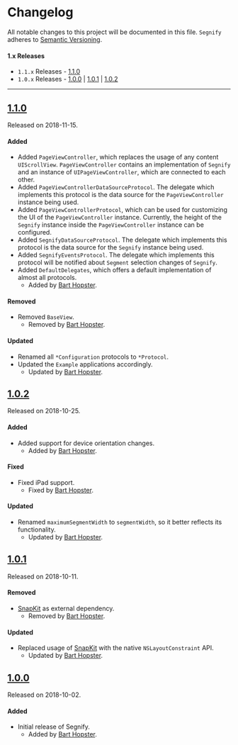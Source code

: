 # Changelog
All notable changes to this project will be documented in this file.
`Segnify` adheres to [Semantic Versioning](https://semver.org/).

#### 1.x Releases
- `1.1.x` Releases - [1.1.0](#110)
- `1.0.x` Releases - [1.0.0](#100) | [1.0.1](#101) | [1.0.2](#102)

---
## [1.1.0](https://github.com/nedap/Segnify/releases/tag/1.1.0)
Released on 2018-11-15.

#### Added

- Added `PageViewController`, which replaces the usage of any content `UIScrollView`. `PageViewController` contains an implementation of `Segnify` and an instance of `UIPageViewController`, which are connected to each other.
- Added `PageViewControllerDataSourceProtocol`. The delegate which implements this protocol is the data source for the `PageViewController` instance being used.
- Added `PageViewControllerProtocol`, which can be used for customizing the UI of the `PageViewController` instance. Currently, the height of the `Segnify` instance inside the `PageViewController` instance can be configured.
- Added `SegnifyDataSourceProtocol`. The delegate which implements this protocol is the data source for the `Segnify` instance being used.
- Added `SegnifyEventsProtocol`. The delegate which implements this protocol will be notified about `Segment` selection changes of `Segnify`.
- Added `DefaultDelegates`, which offers a default implementation of almost all protocols.
  - Added by [Bart Hopster](https://github.com/barthopster).

#### Removed
- Removed `BaseView`.
  - Removed by [Bart Hopster](https://github.com/barthopster).

#### Updated
- Renamed all `*Configuration` protocols to `*Protocol`.
- Updated the `Example` applications accordingly.
  - Updated by [Bart Hopster](https://github.com/barthopster).
  
## [1.0.2](https://github.com/nedap/Segnify/releases/tag/1.0.2)
Released on 2018-10-25.

#### Added

- Added support for device orientation changes.
  - Added by [Bart Hopster](https://github.com/barthopster).

#### Fixed

- Fixed iPad support.
  - Fixed by [Bart Hopster](https://github.com/barthopster).

#### Updated
- Renamed `maximumSegmentWidth` to `segmentWidth`, so it better reflects its functionality.
  - Updated by [Bart Hopster](https://github.com/barthopster).

## [1.0.1](https://github.com/nedap/Segnify/releases/tag/1.0.1)
Released on 2018-10-11.

#### Removed

- [SnapKit](https://snapkit.io) as external dependency.
  - Removed by [Bart Hopster](https://github.com/barthopster).

#### Updated
- Replaced usage of [SnapKit](https://snapkit.io) with the native `NSLayoutConstraint` API.
  - Updated by [Bart Hopster](https://github.com/barthopster).

## [1.0.0](https://github.com/nedap/Segnify/releases/tag/1.0.0)
Released on 2018-10-02.

#### Added
- Initial release of Segnify.
  - Added by [Bart Hopster](https://github.com/barthopster).
